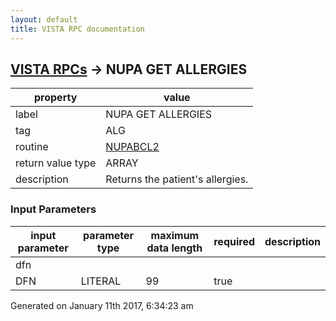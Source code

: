 ```yaml
---
layout: default
title: VISTA RPC documentation
---
```




## [VISTA RPCs](TableOfContent.md) &#8594; NUPA GET ALLERGIES 

 property | value 
--- | --- 
 label | NUPA GET ALLERGIES
 tag | ALG
 routine | [NUPABCL2](http://code.osehra.org/dox/Routine_NUPABCL2_source.html)
 return value type | ARRAY
 description | Returns the patient's allergies.

### Input Parameters

| input parameter | parameter type | maximum data length | required | description | 
| --- | --- | --- | --- | --- | 
| dfn |  |  |  |  | 
| DFN | LITERAL | 99 | true |  | 




Generated on January 11th 2017, 6:34:23 am